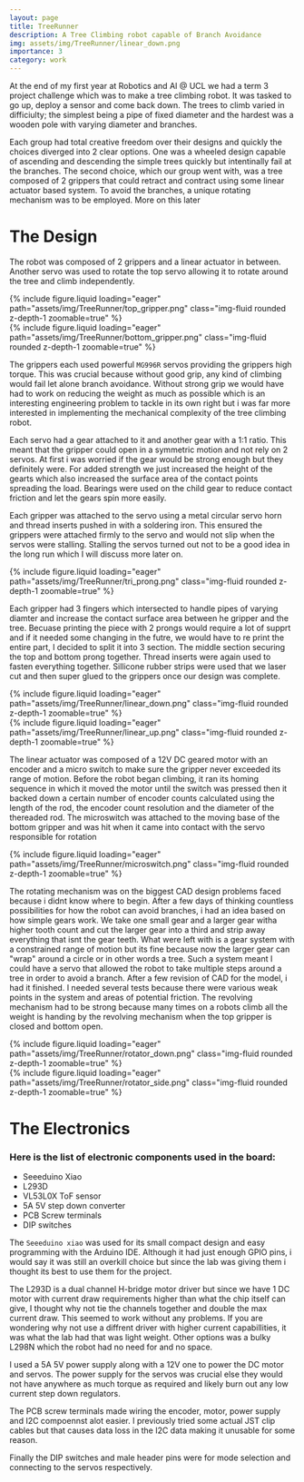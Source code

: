 ```yaml
---
layout: page
title: TreeRunner
description: A Tree Climbing robot capable of Branch Avoidance
img: assets/img/TreeRunner/linear_down.png
importance: 3
category: work
---
```


At the end of my first year at Robotics and AI @ UCL we had a term 3 project challenge which was to make a tree climbing robot. It was tasked to go up, deploy a sensor and come back down. The trees to climb varied in difficiulty; the simplest being a pipe of fixed diameter and the hardest was a wooden pole with varying diameter and branches.

Each group had total creative freedom over their designs and quickly the choices diverged into 2 clear options. One was a wheeled design capable of ascending and descending the simple trees quickly but intentinally fail at the branches. The second choice, which our group went with, was a tree composed of 2 grippers that could retract and contract using some linear actuator based system. To avoid the branches, a unique rotating mechanism was to be employed. More on this later

# The Design 

The robot was composed of 2 grippers and a linear actuator in between. Another servo was used to rotate the top servo allowing it to rotate around the tree and climb independently.

<div class="row mt-3">
    <div class="col-sm mt-3 mt-md-0">
        {% include figure.liquid loading="eager" path="assets/img/TreeRunner/top_gripper.png" class="img-fluid rounded z-depth-1 zoomable=true" %}
    </div>
    <div class="col-sm mt-3 mt-md-0">
        {% include figure.liquid loading="eager" path="assets/img/TreeRunner/bottom_gripper.png" class="img-fluid rounded z-depth-1 zoomable=true" %}
    </div>
</div>

The grippers each used powerful `MG996R` servos providing the grippers high torque. This was crucial because without good grip, any kind of climbing would fail let alone branch avoidance. Without strong grip we would have had to work on reducing the weight as much as possible which is an interesting engineering problem to tackle in its own right but i was far more interested in implementing the mechanical complexity of the tree climbing robot. 

Each servo had a gear attached to it and another gear with a 1:1 ratio. This meant that the gripper could open in a symmetric motion and not rely on 2 servos. At first i was worried if the gear would be strong enough but they definitely were. For added strength we just increased the height of the gearts which also increased the surface area of the contact points spreading the load. Bearings were used on the child gear to reduce contact friction and let the gears spin more easily.


Each gripper was attached to the servo using a metal circular servo horn and thread inserts pushed in with a soldering iron. This ensured the grippers were attached firmly to the servo and would not slip when the servos were stalling. Stalling the servos turned out not to be a good idea in the long run which I will discuss more later on.


<div class="col-sm mt-3 mt-md-0">
    {% include figure.liquid loading="eager" path="assets/img/TreeRunner/tri_prong.png" class="img-fluid rounded z-depth-1 zoomable=true" %}
</div>


Each gripper had 3 fingers which intersected to handle pipes of varying diamter and increase the contact surface area between he gripper and the tree. Becuase printing the piece with 2 prongs would require a lot of supprt and if it needed some changing in the futre, we would have to re print the entire part, I decided to split it into 3 section. The middle section securing the top and bottom prong together. Thread inserts were again used to fasten everything together. Sillicone rubber strips were used that we laser cut and then super glued to the grippers once our design was complete.

<div class="row mt-3">
    <div class="col-sm mt-3 mt-md-0">
        {% include figure.liquid loading="eager" path="assets/img/TreeRunner/linear_down.png" class="img-fluid rounded z-depth-1 zoomable=true" %}
    </div>
    <div class="col-sm mt-3 mt-md-0">
        {% include figure.liquid loading="eager" path="assets/img/TreeRunner/linear_up.png" class="img-fluid rounded z-depth-1 zoomable=true" %}
    </div>
</div>

The linear actuator was composed of a 12V DC geared motor with an encoder and a micro switch to make sure the gripper never exceeded its range of motion. Before the robot began climbing, it ran its homing sequence in which it moved the motor until the switch was pressed then it backed down a certain number of encoder counts calculated using the length of the rod, the encoder count resolution and the diameter of the thereaded rod. The microswitch was attached to the moving base of the bottom gripper and was hit when it came into contact with the servo responsible for rotation

<div class="col-sm mt-3 mt-md-0">
    {% include figure.liquid loading="eager" path="assets/img/TreeRunner/microswitch.png" class="img-fluid rounded z-depth-1 zoomable=true" %}
</div>

The rotating mechanism was on the biggest CAD design problems faced because i didnt know where to begin. After a few days of thinking countless possibilities for how the robot can avoid branches, i had an idea based on how simple gears work. We take one small gear and a larger gear witha  higher tooth count and cut the larger gear into a third and strip away everything that isnt the gear teeth. What were left with is a gear system with a constrained range of motion but its fine because now the larger gear can "wrap" around a circle or in other words a tree. Such a system meant I could have a servo that allowed the robot to take multiple steps around a tree in order to avoid a branch. After a few revision of CAD for the model, i had it finished. I needed several tests because there were various weak points in the system and areas of potential friction. The revolving mechanism had to be strong because many times on a robots climb all the weight is handing by the revolving mechanism when the top gripper is closed and bottom open. 

<div class="row mt-3">
    <div class="col-sm mt-3 mt-md-0">
        {% include figure.liquid loading="eager" path="assets/img/TreeRunner/rotator_down.png" class="img-fluid rounded z-depth-1 zoomable=true" %}
    </div>
    <div class="col-sm mt-3 mt-md-0">
        {% include figure.liquid loading="eager" path="assets/img/TreeRunner/rotator_side.png" class="img-fluid rounded z-depth-1 zoomable=true" %}
    </div>
</div>

# The Electronics
### Here is the list of electronic components used in the board:
- Seeeduino Xiao
- L293D
- VL53L0X ToF sensor
- 5A 5V step down converter
- PCB Screw terminals
- DIP switches

The `Seeeduino xiao` was used for its small compact design and easy programming with the Arduino IDE. Although it had just enough GPIO pins, i would say it was still an overkill choice but since the lab was giving them i thought its best to use them for the project. 

The L293D is a dual channel H-bridge motor driver but since we have 1 DC motor with current draw requirements higher than what the chip itself can give, I thought why not tie the channels together and double the max current draw. This seemed to work without any problems. If you are wondering why not use a diffrent driver with higher current capabillities, it was what the lab had that was light weight. Other options was a bulky L298N which the robot had no need for and no space.

I used a 5A 5V power supply along with a 12V one to power the DC motor and servos. The power supply for the servos was crucial else they would not have anywhere as much torque as required and likely burn out any low current step down regulators.

The PCB screw terminals made wiring the encoder, motor, power supply and I2C compoennst alot easier. I previously tried some actual JST clip cables but that causes data loss in the I2C data making it unusable for some reason. 

Finally the DIP switches and male header pins were for mode selection and connecting to the servos respectively.




